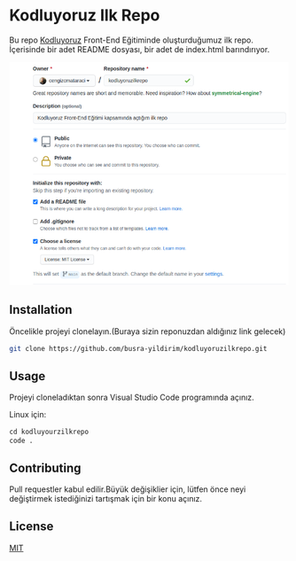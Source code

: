 
# **Kodluyoruz Ilk Repo**

Bu repo [Kodluyoruz](https://www.kodluyoruz.org/) Front-End Eğitiminde oluşturduğumuz ilk repo. İçerisinde bir adet README dosyası, bir adet de index.html barındırıyor.

![](https://github.com/Kodluyoruz/taskforce/raw/main/git/odev1/figures/github.png)

## **Installation**

Öncelikle projeyi clonelayın.(Buraya sizin reponuzdan aldığınız link gelecek) 

```bash
git clone https://github.com/busra-yildirim/kodluyoruzilkrepo.git
```


## **Usage** 

Projeyi cloneladıktan sonra Visual Studio Code programında açınız.


Linux için:

```linux
cd kodluyourzilkrepo
code .
```

## **Contributing**

Pull requestler kabul edilir.Büyük değişiklier için, lütfen önce neyi değiştirmek istediğinizi tartışmak için bir konu açınız.

## **License**

[MIT](https://choosealicense.com/licenses/mit/)










